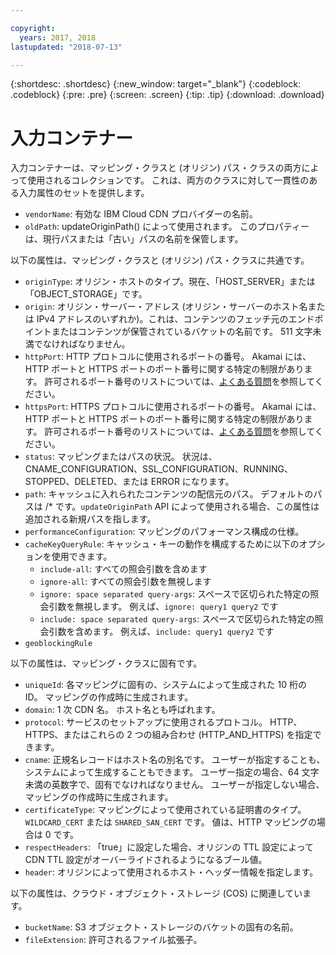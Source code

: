 ```yaml
---

copyright:
  years: 2017, 2018
lastupdated: "2018-07-13"

---
```


{:shortdesc: .shortdesc}
{:new_window: target="_blank"}
{:codeblock: .codeblock}
{:pre: .pre}
{:screen: .screen}
{:tip: .tip}
{:download: .download}

# 入力コンテナー
入力コンテナーは、マッピング・クラスと (オリジン) パス・クラスの両方によって使用されるコレクションです。  これは、両方のクラスに対して一貫性のある入力属性のセットを提供します。

* `vendorName`: 有効な IBM Cloud CDN プロバイダーの名前。
* `oldPath`: updateOriginPath() によって使用されます。 このプロパティーは、現行パスまたは「古い」パスの名前を保管します。

以下の属性は、マッピング・クラスと (オリジン) パス・クラスに共通です。
* `originType`: オリジン・ホストのタイプ。現在、「HOST_SERVER」または「OBJECT_STORAGE」です。
* `origin`: オリジン・サーバー・アドレス (オリジン・サーバーのホスト名または IPv4 アドレスのいずれか)。これは、コンテンツのフェッチ元のエンドポイントまたはコンテンツが保管されているバケットの名前です。 511 文字未満でなければなりません。
* `httpPort`: HTTP プロトコルに使用されるポートの番号。 Akamai には、HTTP ポートと HTTPS ポートのポート番号に関する特定の制限があります。 許可されるポート番号のリストについては、[よくある質問](faqs.html#are-there-any-restrictions-on-what-http-and-https-port-numbers-are-allowed-for-akamai-)を参照してください。
* `httpsPort`: HTTPS プロトコルに使用されるポートの番号。 Akamai には、HTTP ポートと HTTPS ポートのポート番号に関する特定の制限があります。 許可されるポート番号のリストについては、[よくある質問](faqs.html#are-there-any-restrictions-on-what-http-and-https-port-numbers-are-allowed-for-akamai-)を参照してください。
* `status`: マッピングまたはパスの状況。 状況は、CNAME_CONFIGURATION、SSL_CONFIGURATION、RUNNING、STOPPED、DELETED、または ERROR になります。
* `path`: キャッシュに入れられたコンテンツの配信元のパス。 デフォルトのパスは /\* です。`updateOriginPath` API によって使用される場合、この属性は追加される新規パスを指します。
* `performanceConfiguration`: マッピングのパフォーマンス構成の仕様。
* `cacheKeyQueryRule`: キャッシュ・キーの動作を構成するために以下のオプションを使用できます。
  * `include-all`: すべての照会引数を含めます
  * `ignore-all`: すべての照会引数を無視します
  * `ignore: space separated query-args`: スペースで区切られた特定の照会引数を無視します。 例えば、`ignore: query1 query2` です
  * `include: space separated query-args`: スペースで区切られた特定の照会引数を含めます。 例えば、`include: query1 query2` です
* `geoblockingRule`

以下の属性は、マッピング・クラスに固有です。

* `uniqueId`: 各マッピングに固有の、システムによって生成された 10 桁の ID。 マッピングの作成時に生成されます。
* `domain`: 1 次 CDN 名。 ホスト名とも呼ばれます。
* `protocol`: サービスのセットアップに使用されるプロトコル。 HTTP、HTTPS、またはこれらの 2 つの組み合わせ (HTTP_AND_HTTPS) を指定できます。
* `cname`: 正規名レコードはホスト名の別名です。 ユーザーが指定することも、システムによって生成することもできます。 ユーザー指定の場合、64 文字未満の英数字で、固有でなければなりません。 ユーザーが指定しない場合、マッピングの作成時に生成されます。
* `certificateType`: マッピングによって使用されている証明書のタイプ。 `WILDCARD_CERT` または `SHARED_SAN_CERT` です。 値は、HTTP マッピングの場合は 0 です。
* `respectHeaders`: 「true」に設定した場合、オリジンの TTL 設定によって CDN TTL 設定がオーバーライドされるようになるブール値。
* `header`: オリジンによって使用されるホスト・ヘッダー情報を指定します。

以下の属性は、クラウド・オブジェクト・ストレージ (COS) に関連しています。  
* `bucketName`: S3 オブジェクト・ストレージのバケットの固有の名前。  
* `fileExtension`: 許可されるファイル拡張子。
